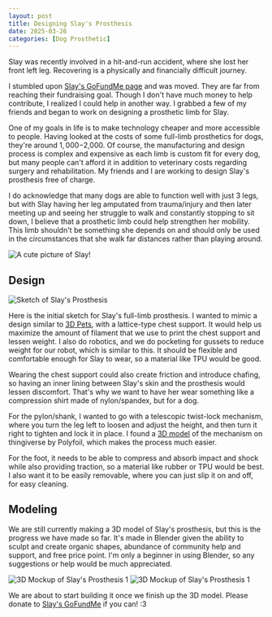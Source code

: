 ```yaml
---
layout: post
title: Designing Slay's Prosthesis
date: 2025-03-26
categories: [Dog Prosthetic]
---
```


Slay was recently involved in a hit-and-run accident, where she lost her front left leg. Recovering is a physically and financially difficult journey.

I stumbled upon [Slay's GoFundMe page](https://www.gofundme.com/f/donate-to-help-brave-dogs-walk-again?qid=77884ab2f74ea37fba78038e259af30d) and was moved. They are far from reaching their fundraising goal. Though I don't have much money to help contribute, I realized I could help in another way. I grabbed a few of my friends and began to work on designing a prosthetic limb for Slay.

One of my goals in life is to make technology cheaper and more accessible to people. Having looked at the costs of some full-limb prosthetics for dogs, they're around $1,000-$2,000. Of course, the manufacturing and design process is complex and expensive as each limb is custom fit for every dog, but many people can't afford it in addition to veterinary costs regarding surgery and rehabilitation. My friends and I are working to design Slay's prosthesis free of charge.

I do acknowledge that many dogs are able to function well with just 3 legs, but with Slay having her leg amputated from trauma/injury and then later meeting up and seeing her struggle to walk and constantly stopping to sit down, I believe that a prosthetic limb could help strengthen her mobility. This limb shouldn't be something she depends on and should only be used in the circumstances that she walk far distances rather than playing around.

![A cute picture of Slay!](https://drive.google.com/file/d/1_ducvp_C2K3RUo-04_iZEj8bPuwfQBJU/view)

## Design

![Sketch of Slay's Prosthesis](https://drive.google.com/file/d/1xXluklFklt6wONoh9c-OJmyR0jfo-H6B/view)

Here is the initial sketch for Slay's full-limb prosthesis. I wanted to mimic a design similar to [3D Pets](https://www.3dpetsprosthetics.com/), with a lattice-type chest support. It would help us maximize the amount of filament that we use to print the chest support and lessen weight. I also do robotics, and we do pocketing for gussets to reduce weight for our robot, which is similar to this. It should be flexible and comfortable enough for Slay to wear, so a material like TPU would be good.

Wearing the chest support could also create friction and introduce chafing, so having an inner lining between Slay's skin and the prosthesis would lessen discomfort. That's why we want to have her wear something like a compression shirt made of nylon/spandex, but for a dog.

For the pylon/shank, I wanted to go with a telescopic twist-lock mechanism, where you turn the leg left to loosen and adjust the height, and then turn it right to tighten and lock it in place. I found a [3D model](https://www.thingiverse.com/thing:4926237) of the mechanism on thingiverse by Polyfoil, which makes the process much easier.

For the foot, it needs to be able to compress and absorb impact and shock while also providing traction, so a material like rubber or TPU would be best. I also want it to be easily removable, where you can just slip it on and off, for easy cleaning.

## Modeling

We are still currently making a 3D model of Slay's prosthesis, but this is the progress we have made so far. It's made in Blender given the ability to sculpt and create organic shapes, abundance of community help and support, and free price point. I'm only a beginner in using Blender, so any suggestions or help would be much appreciated.

![3D Mockup of Slay's Prosthesis 1](https://drive.google.com/file/d/1XkQt3uJ3ETGC0fbxPrL1eV1BU_XwDqfl/view)
![3D Mockup of Slay's Prosthesis 1](https://drive.google.com/file/d/1KXjGjJhgQsh6NTrMlXvCeKVzO3zyq-Xv/view)

We are about to start building it once we finish up the 3D model. Please donate to [Slay's GoFundMe](https://www.gofundme.com/f/donate-to-help-brave-dogs-walk-again?qid=77884ab2f74ea37fba78038e259af30d) if you can! :3